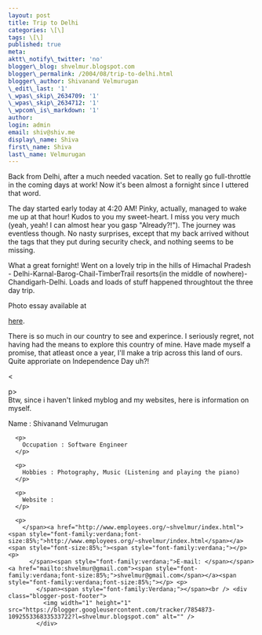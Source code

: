 ```yaml
---
layout: post
title: Trip to Delhi
categories: \[\]
tags: \[\]
published: true
meta:
aktt\_notify\_twitter: 'no'
blogger\_blog: shvelmur.blogspot.com
blogger\_permalink: /2004/08/trip-to-delhi.html
blogger\_author: Shivanand Velmurugan
\_edit\_last: '1'
\_wpas\_skip\_2634709: '1'
\_wpas\_skip\_2634712: '1'
\_wpcom\_is\_markdown: '1'
author:
login: admin
email: shiv@shiv.me
display\_name: Shiva
first\_name: Shiva
last\_name: Velmurugan
---
```


Back from Delhi, after a much needed vacation. Set to really go full-throttle in the coming days at work! Now it's been almost a fornight since I uttered that word.

The day started early today at 4:20 AM! Pinky, actually, managed to wake me up at that hour! Kudos to you my sweet-heart. I miss you very much (yeah, yeah! I can almost hear you gasp "Already?!"). The journey was eventless though. No nasty surprises, except that my back arrived without the tags that they put during security check, and nothing seems to be missing.

What a great fornight! Went on a lovely trip in the hills of Himachal Pradesh - Delhi-Karnal-Barog-Chail-TimberTrail resorts(in the middle of nowhere)-Chandigarh-Delhi. Loads and loads of stuff happened throughtout the three day trip.

Photo essay available at

[here][0].

There is so much in our country to see and experince. I seriously regret, not having had the means to explore this country of mine. Have made myself a promise, that atleast once a year, I'll make a trip across this land of ours. Quite approriate on Independence Day uh?! 

<

p\>  
Btw, since i haven't linked myblog and my websites, here is information on myself.

Name : Shivanand Velmurugan

      <p>
        Occupation : Software Engineer
      </p>
    
      <p>
        Hobbies : Photography, Music (Listening and playing the piano)
      </p>
    
      <p>
        Website :
      </p>
    
      <p>
        </span><a href="http://www.employees.org/~shvelmur/index.html"><span style="font-family:verdana;font-size:85%;">http://www.employees.org/~shvelmur/index.html</span></a><span style="font-size:85%;"><span style="font-family:verdana;"></p> <p>
          </span><span style="font-family:verdana;">E-mail: </span></span><a href="mailto:shvelmur@gmail.com"><span style="font-family:verdana;font-size:85%;">shvelmur@gmail.com</span></a><span style="font-family:verdana;font-size:85%;"></p> <p>
            </span><span style="font-family:Verdana;"></span><br /> <div class="blogger-post-footer">
              <img width="1" height="1" src="https://blogger.googleusercontent.com/tracker/7854873-109255336833533722?l=shvelmur.blogspot.com" alt="" />
            </div>
    



[0]: http://www.employees.org/~shvelmur/DelhiAug04/index.html